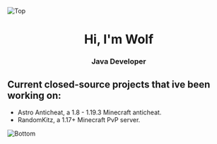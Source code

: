 ![Top](https://user-images.githubusercontent.com/87252860/209607530-9551ae4d-8b49-47a7-bbbc-3bd9dea62771.png)
<h1 align="center">Hi, I'm Wolf</h1>
<h3 align="center">Java Developer</h3>

<h2> Current closed-source projects that ive been working on:</h2>

- Astro Anticheat, a 1.8 - 1.19.3 Minecraft anticheat.
- RandomKitz, a 1.17+ Minecraft PvP server.

![Bottom](https://user-images.githubusercontent.com/87252860/209607538-7b7e9655-34aa-4658-95fd-d53cd1dd70c1.png)
